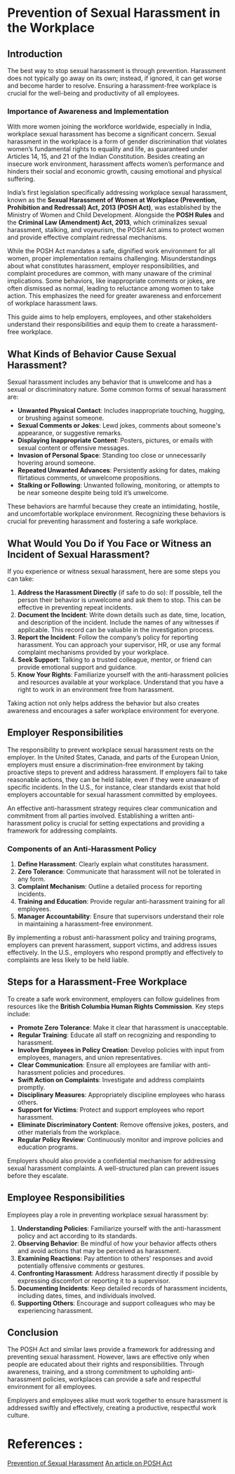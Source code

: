 # Prevention of Sexual Harassment in the Workplace

## Introduction

The best way to stop sexual harassment is through prevention. Harassment does not typically go away on its own; instead, if ignored, it can get worse and become harder to resolve. Ensuring a harassment-free workplace is crucial for the well-being and productivity of all employees.

### Importance of Awareness and Implementation

With more women joining the workforce worldwide, especially in India, workplace sexual harassment has become a significant concern. Sexual harassment in the workplace is a form of gender discrimination that violates women’s fundamental rights to equality and life, as guaranteed under Articles 14, 15, and 21 of the Indian Constitution. Besides creating an insecure work environment, harassment affects women’s performance and hinders their social and economic growth, causing emotional and physical suffering.

India’s first legislation specifically addressing workplace sexual harassment, known as the **Sexual Harassment of Women at Workplace (Prevention, Prohibition and Redressal) Act, 2013 (POSH Act)**, was established by the Ministry of Women and Child Development. Alongside the **POSH Rules** and the **Criminal Law (Amendment) Act, 2013**, which criminalizes sexual harassment, stalking, and voyeurism, the POSH Act aims to protect women and provide effective complaint redressal mechanisms.

While the POSH Act mandates a safe, dignified work environment for all women, proper implementation remains challenging. Misunderstandings about what constitutes harassment, employer responsibilities, and complaint procedures are common, with many unaware of the criminal implications. Some behaviors, like inappropriate comments or jokes, are often dismissed as normal, leading to reluctance among women to take action. This emphasizes the need for greater awareness and enforcement of workplace harassment laws. 

This guide aims to help employers, employees, and other stakeholders understand their responsibilities and equip them to create a harassment-free workplace.

## What Kinds of Behavior Cause Sexual Harassment?

Sexual harassment includes any behavior that is unwelcome and has a sexual or discriminatory nature. Some common forms of sexual harassment are:

- **Unwanted Physical Contact**: Includes inappropriate touching, hugging, or brushing against someone.
- **Sexual Comments or Jokes**: Lewd jokes, comments about someone's appearance, or suggestive remarks.
- **Displaying Inappropriate Content**: Posters, pictures, or emails with sexual content or offensive messages.
- **Invasion of Personal Space**: Standing too close or unnecessarily hovering around someone.
- **Repeated Unwanted Advances**: Persistently asking for dates, making flirtatious comments, or unwelcome propositions.
- **Stalking or Following**: Unwanted following, monitoring, or attempts to be near someone despite being told it’s unwelcome.

These behaviors are harmful because they create an intimidating, hostile, and uncomfortable workplace environment. Recognizing these behaviors is crucial for preventing harassment and fostering a safe workplace.

## What Would You Do if You Face or Witness an Incident of Sexual Harassment?

If you experience or witness sexual harassment, here are some steps you can take:

1. **Address the Harassment Directly** (if safe to do so): If possible, tell the person their behavior is unwelcome and ask them to stop. This can be effective in preventing repeat incidents.
2. **Document the Incident**: Write down details such as date, time, location, and description of the incident. Include the names of any witnesses if applicable. This record can be valuable in the investigation process.
3. **Report the Incident**: Follow the company’s policy for reporting harassment. You can approach your supervisor, HR, or use any formal complaint mechanisms provided by your workplace.
4. **Seek Support**: Talking to a trusted colleague, mentor, or friend can provide emotional support and guidance.
5. **Know Your Rights**: Familiarize yourself with the anti-harassment policies and resources available at your workplace. Understand that you have a right to work in an environment free from harassment.

Taking action not only helps address the behavior but also creates awareness and encourages a safer workplace environment for everyone.

## Employer Responsibilities

The responsibility to prevent workplace sexual harassment rests on the employer. In the United States, Canada, and parts of the European Union, employers must ensure a discrimination-free environment by taking proactive steps to prevent and address harassment. If employers fail to take reasonable actions, they can be held liable, even if they were unaware of specific incidents. In the U.S., for instance, clear standards exist that hold employers accountable for sexual harassment committed by employees.

An effective anti-harassment strategy requires clear communication and commitment from all parties involved. Establishing a written anti-harassment policy is crucial for setting expectations and providing a framework for addressing complaints.

### Components of an Anti-Harassment Policy

1. **Define Harassment**: Clearly explain what constitutes harassment.
2. **Zero Tolerance**: Communicate that harassment will not be tolerated in any form.
3. **Complaint Mechanism**: Outline a detailed process for reporting incidents.
4. **Training and Education**: Provide regular anti-harassment training for all employees.
5. **Manager Accountability**: Ensure that supervisors understand their role in maintaining a harassment-free environment.

By implementing a robust anti-harassment policy and training programs, employers can prevent harassment, support victims, and address issues effectively. In the U.S., employers who respond promptly and effectively to complaints are less likely to be held liable.

## Steps for a Harassment-Free Workplace

To create a safe work environment, employers can follow guidelines from resources like the **British Columbia Human Rights Commission**. Key steps include:

- **Promote Zero Tolerance**: Make it clear that harassment is unacceptable.
- **Regular Training**: Educate all staff on recognizing and responding to harassment.
- **Involve Employees in Policy Creation**: Develop policies with input from employees, managers, and union representatives.
- **Clear Communication**: Ensure all employees are familiar with anti-harassment policies and procedures.
- **Swift Action on Complaints**: Investigate and address complaints promptly.
- **Disciplinary Measures**: Appropriately discipline employees who harass others.
- **Support for Victims**: Protect and support employees who report harassment.
- **Eliminate Discriminatory Content**: Remove offensive jokes, posters, and other materials from the workplace.
- **Regular Policy Review**: Continuously monitor and improve policies and education programs.

Employers should also provide a confidential mechanism for addressing sexual harassment complaints. A well-structured plan can prevent issues before they escalate.

## Employee Responsibilities

Employees play a role in preventing workplace sexual harassment by:

1. **Understanding Policies**: Familiarize yourself with the anti-harassment policy and act according to its standards.
2. **Observing Behavior**: Be mindful of how your behavior affects others and avoid actions that may be perceived as harassment.
3. **Examining Reactions**: Pay attention to others’ responses and avoid potentially offensive comments or gestures.
4. **Confronting Harassment**: Address harassment directly if possible by expressing discomfort or reporting it to a supervisor.
5. **Documenting Incidents**: Keep detailed records of harassment incidents, including dates, times, and individuals involved.
6. **Supporting Others**: Encourage and support colleagues who may be experiencing harassment.

## Conclusion

The POSH Act and similar laws provide a framework for addressing and preventing sexual harassment. However, laws are effective only when people are educated about their rights and responsibilities. Through awareness, training, and a strong commitment to upholding anti-harassment policies, workplaces can provide a safe and respectful environment for all employees. 

Employers and employees alike must work together to ensure harassment is addressed swiftly and effectively, creating a productive, respectful work culture.

# References :
[Prevention of Sexual Harassment](http://hrlibrary.umn.edu/svaw/harassment/explore/5prevention.htm)
[An article on POSH Act](https://www.nishithdesai.com/fileadmin/user_upload/pdfs/Research%20Papers/Prevention_of_Sexual_Harassment_at_Workplace.pdf)
